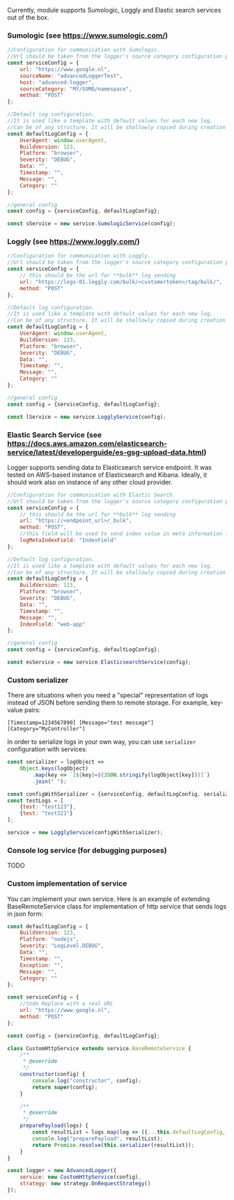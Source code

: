Currently, module supports Sumologic, Loggly and Elastic search services out of the box.

### Sumologic (see https://www.sumologic.com/)

```javascript
//Configuration for communication with Sumologic.
//Url should be taken from the logger's source category configuration page.
const serviceConfig = {
    url: "https://www.google.nl",
    sourceName: "advancedLoggerTest",
    host: "advanced-logger",
    sourceCategory: "MY/SUMO/namespace",
    method: "POST"
};

//Default log configuration.
//It is used like a template with default values for each new log.
//Can be of any structure. It will be shallowly copied during creation of a new log record.
const defaultLogConfig = {
    UserAgent: window.userAgent,
    BuildVersion: 123,
    Platform: "browser",
    Severity: "DEBUG",
    Data: "",
    Timestamp: "",
    Message: "",
    Category: ""
};

//general config
const config = {serviceConfig, defaultLogConfig};

const sService = new service.SumologicService(config);
```

### Loggly (see https://www.loggly.com/)

```javascript
//Configuration for communication with Loggly.
//Url should be taken from the logger's source category configuration page.
const serviceConfig = {
    // this should be the url for **bulk** log sending
    url: "https://logs-01.loggly.com/bulk/<customertoken>/tag/bulk/",
    method: "POST"
};

//Default log configuration.
//It is used like a template with default values for each new log.
//Can be of any structure. It will be shallowly copied during creation of a new log record.
const defaultLogConfig = {
    UserAgent: window.userAgent,
    BuildVersion: 123,
    Platform: "browser",
    Severity: "DEBUG",
    Data: "",
    Timestamp: "",
    Message: "",
    Category: ""
};

//general config
const config = {serviceConfig, defaultLogConfig};

const lService = new service.LogglyService(config);
```

### Elastic Search Service (see https://docs.aws.amazon.com/elasticsearch-service/latest/developerguide/es-gsg-upload-data.html)

Logger supports sending data to Elasticsearch service endpoint. It was tested on AWS-based instance of Elasticsearch and Kibana. Ideally, it should work also on instance of any other cloud provider.

```javascript
//Configuration for communication with Elastic Search.
//Url should be taken from the logger's source category configuration page.
const serviceConfig = {
    // this should be the url for **bulk** log sending
    url: "https://<endpoint_url>/_bulk",
    method: "POST",
    //this field will be used to send index value in meta information for each log
    logMetaIndexField: "IndexField"
};

//Default log configuration.
//It is used like a template with default values for each new log.
//Can be of any structure. It will be shallowly copied during creation of a new log record.
const defaultLogConfig = {
    BuildVersion: 123,
    Platform: "browser",
    Severity: "DEBUG",
    Data: "",
    Timestamp: "",
    Message: "",
    IndexField: "web-app"
};

//general config
const config = {serviceConfig, defaultLogConfig};

const esService = new service.ElasticsearchService(config);
```

### Custom serializer

There are situations when you need a "special" representation of logs instead of JSON before sending them to remote storage. For example, key-value pairs:

```
[Timestamp=1234567890] [Message="test message"] [Category="MyController"]
```

In order to serialize logs in your own way, you can use ```serializer``` configuration with services:

```javascript
const serializer = logObject =>
    Object.keys(logObject)
        .map(key => `[${key}=${JSON.stringify(logObject[key])}]`)
        .join(" ");

const configWithSerializer = {serviceConfig, defaultLogConfig, serializer};
const testLogs = [
    {test: "test123"},
    {test: "test321"}
];

service = new LogglyService(configWithSerializer);
```

### Console log service (for debugging purposes)

TODO

### Custom implementation of service

You can implement your own service. Here is an example of extending BaseRemoteService class for implementation of http service that sends logs in json form:

```javascript
const defaultLogConfig = {
    BuildVersion: 123,
    Platform: "nodejs",
    Severity: "LogLevel.DEBUG",
    Data: "",
    Timestamp: "",
    Exception: "",
    Message: "",
    Category: ""
};

const serviceConfig = {
    //todo Replace with a real URL
    url: "https://www.google.nl",
    method: "POST"
};

const config = {serviceConfig, defaultLogConfig};

class CustomHttpService extends service.BaseRemoteService {
    /**
     * @override
     */
    constructor(config) {
        console.log("constructor", config);
        return super(config);
    }

    /**
     * @override
     */
    preparePayload(logs) {
        const resultList = logs.map(log => ({...this.defaultLogConfig, ...log}));
        console.log("preparePayload", resultList);
        return Promise.resolve(this.serializer(resultList));
    }
}

const logger = new AdvancedLogger({
    service: new CustomHttpService(config),
    strategy: new strategy.OnRequestStrategy()
});
```